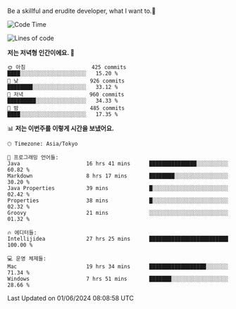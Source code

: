 Be a skillful and erudite developer, what I want to.👶

<!--START_SECTION:waka-->
![Code Time](http://img.shields.io/badge/Code%20Time-860%20hrs%2015%20mins-blue)

![Lines of code](https://img.shields.io/badge/%EC%A0%80%EB%8A%94%20%EC%97%AC%ED%83%9C%EA%B9%8C%EC%A7%80%20-2.1%20million%20%EC%A4%84%EC%9D%98%20%EC%BD%94%EB%93%9C%EB%A5%BC%20%EC%9E%91%EC%84%B1%ED%96%88%EC%96%B4%EC%9A%94.-blue)

**저는 저녁형 인간이에요. 🦉** 

```text
🌞 아침                     425 commits         ████░░░░░░░░░░░░░░░░░░░░░   15.20 % 
🌆 낮　                     926 commits         ████████░░░░░░░░░░░░░░░░░   33.12 % 
🌃 저녁                     960 commits         █████████░░░░░░░░░░░░░░░░   34.33 % 
🌙 밤　                     485 commits         ████░░░░░░░░░░░░░░░░░░░░░   17.35 % 
```


📊 **저는 이번주를 이렇게 시간을 보냈어요.** 

```text
🕑︎ Timezone: Asia/Tokyo

💬 프로그래밍 언어들: 
Java                     16 hrs 41 mins      ███████████████░░░░░░░░░░   60.82 % 
Markdown                 8 hrs 17 mins       ████████░░░░░░░░░░░░░░░░░   30.20 % 
Java Properties          39 mins             █░░░░░░░░░░░░░░░░░░░░░░░░   02.42 % 
Properties               38 mins             █░░░░░░░░░░░░░░░░░░░░░░░░   02.32 % 
Groovy                   21 mins             ░░░░░░░░░░░░░░░░░░░░░░░░░   01.32 % 

🔥 에디터들: 
Intellijidea             27 hrs 25 mins      █████████████████████████   100.00 % 

💻 운영 체제들: 
Mac                      19 hrs 34 mins      ██████████████████░░░░░░░   71.34 % 
Windows                  7 hrs 51 mins       ███████░░░░░░░░░░░░░░░░░░   28.66 % 
```


 Last Updated on 01/06/2024 08:08:58 UTC
<!--END_SECTION:waka-->

